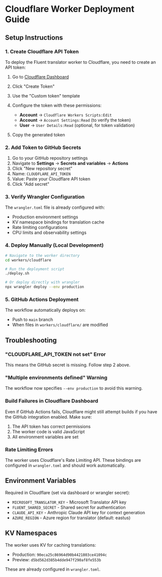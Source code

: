 # Cloudflare Worker Deployment Guide

## Setup Instructions

### 1. Create Cloudflare API Token

To deploy the Fluent translator worker to Cloudflare, you need to create an API token:

1. Go to [Cloudflare Dashboard](https://dash.cloudflare.com/profile/api-tokens)
2. Click "Create Token"
3. Use the "Custom token" template
4. Configure the token with these permissions:
   - **Account** → `Cloudflare Workers Scripts:Edit`
   - **Account** → `Account Settings:Read` (to verify the token)
   - **User** → `User Details:Read` (optional, for token validation)

5. Copy the generated token

### 2. Add Token to GitHub Secrets

1. Go to your GitHub repository settings
2. Navigate to **Settings** → **Secrets and variables** → **Actions**
3. Click "New repository secret"
4. Name: `CLOUDFLARE_API_TOKEN`
5. Value: Paste your Cloudflare API token
6. Click "Add secret"

### 3. Verify Wrangler Configuration

The `wrangler.toml` file is already configured with:
- Production environment settings
- KV namespace bindings for translation cache
- Rate limiting configurations
- CPU limits and observability settings

### 4. Deploy Manually (Local Development)

```bash
# Navigate to the worker directory
cd workers/cloudflare

# Run the deployment script
./deploy.sh

# Or deploy directly with wrangler
npx wrangler deploy --env production
```

### 5. GitHub Actions Deployment

The workflow automatically deploys on:
- Push to `main` branch
- When files in `workers/cloudflare/` are modified

## Troubleshooting

### "CLOUDFLARE_API_TOKEN not set" Error

This means the GitHub secret is missing. Follow step 2 above.

### "Multiple environments defined" Warning

The workflow now specifies `--env production` to avoid this warning.

### Build Failures in Cloudflare Dashboard

Even if GitHub Actions fails, Cloudflare might still attempt builds if you have the GitHub integration enabled. Make sure:
1. The API token has correct permissions
2. The worker code is valid JavaScript
3. All environment variables are set

### Rate Limiting Errors

The worker uses Cloudflare's Rate Limiting API. These bindings are configured in `wrangler.toml` and should work automatically.

## Environment Variables

Required in Cloudflare (set via dashboard or wrangler secret):
- `MICROSOFT_TRANSLATOR_KEY` - Microsoft Translator API key
- `FLUENT_SHARED_SECRET` - Shared secret for authentication
- `CLAUDE_API_KEY` - Anthropic Claude API key for context generation
- `AZURE_REGION` - Azure region for translator (default: eastus)

## KV Namespaces

The worker uses KV for caching translations:
- Production: `90eca25c86964d90b4421803ce41094c`
- Preview: `d5bd562d385b4dde947f290af8fe553b`

These are already configured in `wrangler.toml`.
